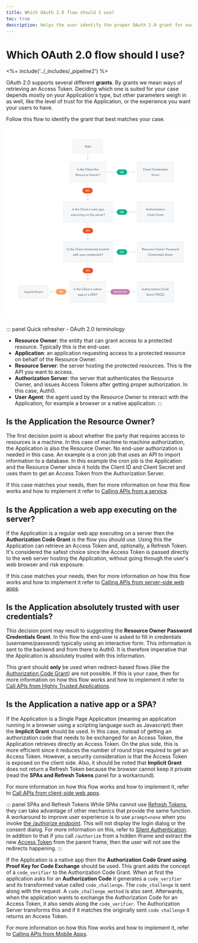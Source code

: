 ```yaml
---
title: Which OAuth 2.0 flow should I use?
toc: true
description: Helps the user identify the proper OAuth 2.0 grant for each use case.
---
```


# Which OAuth 2.0 flow should I use?

<%= include('../_includes/_pipeline2') %>

OAuth 2.0 supports several different **grants**. By grants we mean ways of retrieving an Access Token. Deciding which one is suited for your case depends mostly on your Application's type, but other parameters weigh in as well, like the level of trust for the Application, or the experience you want your users to have.

Follow this flow to identify the grant that best matches your case.

![Flowchart for OAuth 2.0 Grants](/media/articles/api-auth/oauth2-grants-flow.png)

::: panel Quick refresher - OAuth 2.0 terminology
- **Resource Owner**: the entity that can grant access to a protected resource. Typically this is the end-user.
- **Application**: an application requesting access to a protected resource on behalf of the Resource Owner.
- **Resource Server**: the server hosting the protected resources. This is the API you want to access.
- **Authorization Server**: the server that authenticates the Resource Owner, and issues Access Tokens after getting proper authorization. In this case, Auth0.
- **User Agent**: the agent used by the Resource Owner to interact with the Application, for example a browser or a native application.
:::

## Is the Application the Resource Owner?

The first decision point is about whether the party that requires access to resources is a machine. In this case of machine to machine authorization, the Application is also the Resource Owner. No end-user authorization is needed in this case. An example is a cron job that uses an API to import information to a database. In this example the cron job is the Application and the Resource Owner since it holds the Client ID and Client Secret and uses them to get an Access Token from the Authorization Server.

If this case matches your needs, then for more information on how this flow works and how to implement it refer to [Calling APIs from a service](/api-auth/grant/client-credentials).

## Is the Application a web app executing on the server?

If the Application is a regular web app executing on a server then the **Authorization Code Grant** is the flow you should use. Using this the Application can retrieve an Access Token and, optionally, a Refresh Token. It's considered the safest choice since the Access Token is passed directly to the web server hosting the Application, without going through the user's web browser and risk exposure.

If this case matches your needs, then for more information on how this flow works and how to implement it refer to [Calling APIs from server-side web apps](/api-auth/grant/authorization-code).

## Is the Application absolutely trusted with user credentials?

This decision point may result to suggesting the **Resource Owner Password Credentials Grant**. In this flow the end-user is asked to fill in credentials (username/password) typically using an interactive form. This information is sent to the backend and from there to Auth0. It is therefore imperative that the Application is absolutely trusted with this information.

This grant should **only** be used when redirect-based flows (like the [Authorization Code Grant](/api-auth/grant/authorization-code)) are not possible. If this is your case, then for more information on how this flow works and how to implement it refer to [Call APIs from Highly Trusted Applications](/api-auth/grant/password).

## Is the Application a native app or a SPA?

If the Application is a Single Page Application (meaning an application running in a browser using a scripting language such as Javascript) then the **Implicit Grant** should be used. In this case, instead of getting an authorization code that needs to be exchanged for an Access Token, the Application retrieves directly an Access Token. On the plus side, this is more efficient since it reduces the number of round trips required to get an Access Token. However, a security consideration is that the Access Token is exposed on the client side. Also, it should be noted that **Implicit Grant** does not return a Refresh Token because the browser cannot keep it private (read the __SPAs and Refresh Tokens__ panel for a workaround).

For more information on how this flow works and how to implement it, refer to [Call APIs from client-side web apps](/api-auth/grant/implicit).

::: panel SPAs and Refresh Tokens
While SPAs cannot use [Refresh Tokens](/tokens/refresh-token), they can take advantage of other mechanics that provide the same function. A workaround to improve user experience is to use `prompt=none` when you invoke [the /authorize endpoint](/api/authentication#implicit-grant). This will not display the login dialog or the consent dialog. For more information on this, refer to [Silent Authentication](/api-auth/tutorials/silent-authentication). In addition to that if you call `/authorize` from a hidden iframe and extract the new [Access Token](/tokens/access-token) from the parent frame, then the user will not see the redirects happening.
:::

If the Application is a native app then the **Authorization Code Grant using Proof Key for Code Exchange** should be used. This grant adds the concept of a `code_verifier` to the Authorization Code Grant. When at first the application asks for an **Authorization Code** it generates a `code_verifier` and its transformed value called `code_challenge`. The `code_challenge` is sent along with the request. A `code_challenge_method` is also sent. Afterwards, when the application wants to exchange the Authorization Code for an Access Token, it also sends along the `code_verifier`. The Authorization Server transforms this and if it matches the originally sent `code challenge` it returns an Access Token.

For more information on how this flow works and how to implement it, refer to [Calling APIs from Mobile Apps](/api-auth/grant/authorization-code-pkce).
